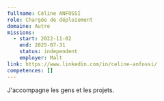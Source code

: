 ```yaml
---
fullname: Céline ANFOSSI
role: Chargée de déploiement
domaine: Autre
missions:
  - start: 2022-11-02
    end: 2025-07-31
    status: independent
    employer: Malt
link: https://www.linkedin.com/in/celine-anfossi/
competences: []
---
```

J'accompagne les gens et les projets.